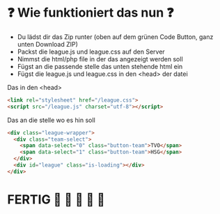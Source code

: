 # :question: Wie funktioniert das nun :question:

- Du lädst dir das Zip runter (oben auf dem grünen Code Button, ganz unten Download ZIP)
- Packst die league.js und league.css auf den Server
- Nimmst die html/php file in der das angezeigt werden soll
- Fügst an die passende stelle das unten stehende html ein
- Fügst die league.js und league.css in den \<head\> der datei

Das in den \<head\>
```html
<link rel="stylesheet" href="/league.css">
<script src="/league.js" charset="utf-8"></script>
```

Das an die stelle wo es hin soll
```html
<div class="league-wrapper">
  <div class="team-select">
    <span data-select="0" class="button-team">TVO</span>
    <span data-select="1" class="button-team">HSG</span>
  </div>
  <div id="league" class="is-loading"></div>
</div>
```
# FERTIG :rocket: :rocket: :rocket: :rocket: :rocket:
